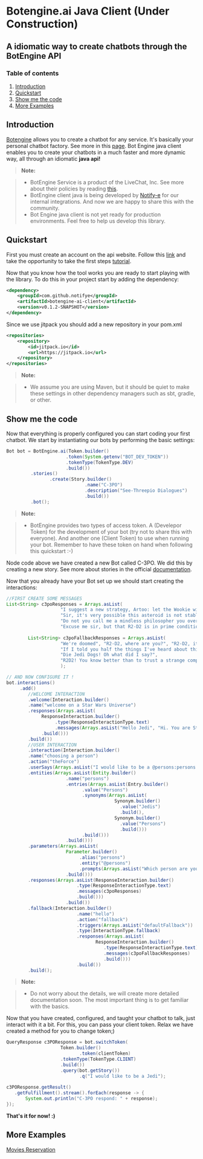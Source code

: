 Botengine.ai Java Client (Under Construction)
===================

A idiomatic way to create chatbots through the BotEngine API 
----------

### Table of contents

1. [Introduction](#Introduction)
2. [Quickstart](#Quickstart)
3. [Show me the code](#Show-me-the-code)
4. [More Examples](#Examples)

Introduction<a name="Introduction"></a>
-------------

[Botengine](https://www.botengine.ai/) allows you to create a chatbot for any service. It's basically your personal chatbot factory. See more in this [page](https://www.botengine.ai/product-tour/).
Bot Engine java client enables you to create your chatbots in a much faster and more dynamic way, all through an idiomatic **java api!**

> **Note:**

> - BotEngine Service is a product of the LiveChat, Inc. See more about their policies by reading [this](https://www.botengine.ai/privacy-policy/).
> - BotEngine client java is being developed by [Notify-e](https://notifye.io) for our internal integrations. And now we are happy to share this with the community.
> - Bot Engine java client is not yet ready for production environments. Feel free to help us develop this library.

Quickstart<a name="Quickstart"></a>
-------------------

First you must create an account on the api website. Follow this [link](https://accounts.botengine.ai/signup) and take the opportunity to take the first steps [tutorial](https://app.botengine.ai/tutorial).

Now that you know how the tool works you are ready to start playing with the library.
To do this in your project start by adding the dependency:

```xml
<dependency>
	<groupId>com.github.notifye</groupId>
	<artifactId>botengine-ai-client</artifactId>
	<version>v0.1.2-SNAPSHOT</version>
</dependency>
```

Since we use jitpack you should add a new repository in your pom.xml

```xml
<repositories>
	<repository>
		<id>jitpack.io</id>
		<url>https://jitpack.io</url>
	</repository>
</repositories>
```

> **Note:**

> - We assume you are using Maven, but it should be quiet to make these settings in other dependency managers such as sbt, gradle, or other.

Show me the code<a name="Show-me-the-code"></a>
-------------------

Now that everything is properly configured you can start coding your first chatbot.
We start by instantiating our bots by performing the basic settings:

```java
Bot bot = BotEngine.ai(Token.builder()
                      .token(System.getenv("BOT_DEV_TOKEN"))
                      .tokenType(TokenType.DEV)
                      .build())
         .stories()
                .create(Story.builder()
                             .name("C-3PO")
                             .description("See-Threepio Dialogues")
                             .build())
         .bot();
```

> **Note:**

> - BotEngine provides two types of access token. A (Develepor Token) for the development of your bot (try not to share this with everyone). And another one (Client Token) to use when running your bot. Remember to have these token on hand when following this quickstart :-)

Node code above we have created a new Bot called C-3PO. We did this by creating a new story. See more about stories in the official [documentation](https://docs.botengine.ai/key-concepts/introduction).

Now that you already have your Bot set up we should start creating the interactions:

```java
//FIRST CREATE SOME MESSAGES
List<String> c3poResponses = Arrays.asList(
                    "I suggest a new strategy, Artoo: let the Wookie win",
                    "Sir, it's very possible this asteroid is not stable",
                    "Do not you call me a mindless philosopher you overweight glob of grease!",
                    "Excuse me sir, but that R2-D2 is in prime condition, a real bargain");
        
        List<String> c3poFallbackResponses = Arrays.asList(
                    "We're doomed", "R2-D2, where are you?", "R2-D2, it's you, It's You!",
                    "If I told you half the things I've heard about this Jabba the Hutt, you'd probably short circuit",
                    "Die Jedi Dogs! Oh what did I say?",
                    "R2D2! You know better than to trust a strange computer!"
                    );

// AND NOW CONFIGURE IT !
bot.interactions()
     .add()
        //WELCOME INTERACTION
	    .welcome(Interaction.builder()
	    .name("welcome on a Star Wars Universe")
	    .responses(Arrays.asList(
	         ResponseInteraction.builder()
	              .type(ResponseInteractionType.text)
	              .messages(Arrays.asList("Hello Jedi", "Hi. You are Stormtroopers ?"))
	         .build()))
        .build())
	    //USER INTERACTION
        .interaction(Interaction.builder()
        .name("choosing a person")
        .action("theForce")
        .userSays(Arrays.asList("I would like to be a @persons:persons."))
        .entities(Arrays.asList(Entity.builder()
                      .name("persons")
                      .entries(Arrays.asList(Entry.builder()
                            .value("Persons")
                            .synonyms(Arrays.asList(
                                        Synonym.builder()
                                          .value("Jedis")
                                          .build(),
                                        Synonym.builder()
                                          .value("Persons")
                                          .build()))
                            .build()))
                      .build()))
        .parameters(Arrays.asList(
                      Parameter.builder()
                           .alias("persons")
                           .entity("@persons")
                           .prompts(Arrays.asList("Which person are you interested in?"))
                      .build()))
        .responses(Arrays.asList(ResponseInteraction.builder()
                          .type(ResponseInteractionType.text)
                          .messages(c3poResponses)
                          .build()))
                      .build())
        .fallback(Interaction.builder()
                          .name("hello")
                          .action("fallback")
                          .triggers(Arrays.asList("defaultFallback"))
                          .type(InteractionType.fallback)
                          .responses(Arrays.asList(
                                 ResponseInteraction.builder()
                                    .type(ResponseInteractionType.text)
                                    .messages(c3poFallbackResponses)
                                    .build()))
                          .build())
        .build();
```

> **Note:**

> - Do not worry about the details, we will create more detailed documentation soon. The most important thing is to get familiar with the basics.

Now that you have created, configured, and taught your chatbot to talk, just interact with it a bit. For this, you can pass your client token.
Relax we have created a method for you to change token;)

```java
QueryResponse c3POResponse = bot.switchToken(
                    Token.builder()
                           .token(clientToken)
                    .tokenType(TokenType.CLIENT)
                    .build())
                    .query(bot.getStory())
                           .q("I would like to be a Jedi");
                      
c3POResponse.getResult()
   .getFulfillment().stream().forEach(response -> {
       System.out.println("C-3PO respond: " + response);
});
```

**That's it for now! :)**

More Examples<a name="Examples"></a>
-------------------

[Movies Reservation](https://github.com/notifye/botengine-ai-client/blob/master/src/test/java/io/notifye/botengine/client/test/BotTest.java)
